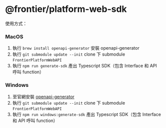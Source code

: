 # @frontier/platform-web-sdk

使用方式：

### MacOS

1. 執行 `brew install openapi-generator` 安裝 openapi-generator
2. 執行 `git submodule update --init` clone 下 submodule `FrontierPlatformWebAPI`
3. 執行 `npm run generate-sdk` 產出 Typescript SDK（包含 Interface 和 API 呼叫 function）

### Windows

1. 至官網安裝 [openapi-generator](https://openapi-generator.tech/)
2. 執行 `git submodule update --init` clone 下 submodule `FrontierPlatformWebAPI`
3. 執行 `npm run windows:generate-sdk` 產出 Typescript SDK（包含 Interface 和 API 呼叫 function）

